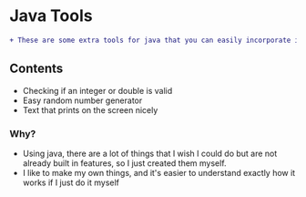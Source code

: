 # Java Tools
``` diff
+ These are some extra tools for java that you can easily incorporate into your projects
```

## Contents
 - Checking if an integer or double is valid
 - Easy random number generator
 - Text that prints on the screen nicely

### Why?
 - Using java, there are a lot of things that I wish I could do but are not already built in features, so I just created them myself.
 - I like to make my own things, and it's easier to understand exactly how it works if I just do it myself